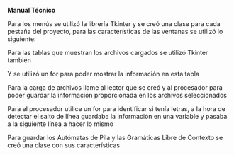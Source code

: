 ﻿**Manual Técnico**

Para los menús se utilizó la librería Tkinter y se creó una clase para cada pestaña del proyecto, para las características de las ventanas se utilizó lo siguiente:


Para las tablas que muestran los archivos cargados se utilizó Tkinter también


Y se utilizó un for para poder mostrar la información en esta tabla


Para la carga de archivos llame al lector que se creó y al procesador para poder guardar la información proporcionada en los archivos seleccionados


Para el procesador utilice un for para identificar si tenía letras, a la hora de detectar el salto de línea guardaba la información en una variable y pasaba a la siguiente línea a hacer lo mismo

Para guardar los Autómatas de Pila y las Gramáticas Libre de Contexto se creó una clase con sus características

